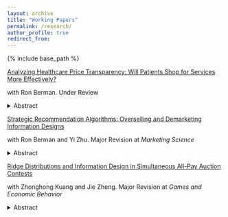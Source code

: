 ```yaml
---
layout: archive
title: "Working Papers"
permalink: /research/
author_profile: true
redirect_from:
---
```


{% include base_path %}

[Analyzing Healthcare Price Transparency: Will Patients Shop for Services More Effectively?](https://papers.ssrn.com/sol3/papers.cfm?abstract_id=4620347)

with Ron Berman. Under Review

<details>
  <summary>Abstract</summary>
  <p style="font-size: smaller; margin-left: 40px;">
    <i>
      Recently, the US mandated healthcare price transparency to facilitate easier comparison of healthcare prices. However, the potential effectiveness of this policy is an open question. We use a large-scale health insurance claims dataset to estimate the potential maximum savings from price transparency. We focus on short-term, demand-side estimates, where patients can shop around and switch to cheaper providers. We analyze the set "shoppable" services whose price information must be reported online. Initially, our data points to a large potential for savings due to a large degree of price dispersion. However, when viewed from the consumer shopping perspective, even the most optimistic estimates of potential savings become limited. The reasons are that the location and insurance network of the patient, the structure of healthcare insurance payments, and the information made available by the transparency rule lower patients’ incentive to save. We find that the best-case scenario for patients’ out-of-pocket savings from price - shopping is 3% of the total cost on average. Our analysis suggests that the existing estimates in the literature might be overestimated, as they overlook the consumer shopping perspective. Hence, patients’ potential savings and the demand-side impact of the transparency rule might not be as impactful as initially hoped for.
    </i>
  </p>
</details>

<!-- Extra line break for spacing -->

[Strategic Recommendation Algorithms: Overselling and Demarketing Information Designs](https://papers.ssrn.com/sol3/papers.cfm?abstract_id=4301489)

with Ron Berman and Yi Zhu. Major Revision at <i>Marketing Science</i>

<details>
  <summary>Abstract</summary>
  <p style="font-size: smaller;">
    <i>
      We analyze recommendation algorithms that firms can engineer to strategically provide information to consumers about products with uncertain matches. Monopolists who cannot alter prices can design recommendation algorithms to oversell the product instead of algorithmically recommending perfectly matching products. However, when prices are endogenous or when competition is rampant, firms opt to lower their persuasive claims and instead choose to fully reveal the product’s match (i.e., maximize recall and precision). As competition strengthens, the algorithms will shift to demarket their products in order to soften competition. When a platform designs a recommendation algorithm for products sold by third party sellers we find that overselling is not an equilibrium strategy of the platform, but demarketing might be. Overselling entails designing an algorithm that recommends badly fitting products to consumers, which would lower the consumers’ ex-ante willingness to pay, and thus increase competition among the sellers and lower the platform’s profit. Demarketing, in contrast, softens the competition among sellers from the information perspective, which can be lucrative for the platform.
    </i>
  </p>
</details>

<!-- Extra line break for spacing -->

[Ridge Distributions and Information Design in Simultaneous All-Pay Auction Contests](https://papers.ssrn.com/sol3/papers.cfm?abstract_id=4509403)

with Zhonghong Kuang and Jie Zheng. Major Revision at <i>Games and Economic Behavior</i>

<details>
  <summary>Abstract</summary>
  <p style="font-size: smaller;">
    <i>
      Two contestants informed of their own type compete in a contest, and the organizer ex-ante designs a public anonymous disclosure policy to maximize contestants’ total effort. While a mildly-correlated posterior leads to an efficient equilibrium with maximized surplus, a sufficiently-positively-correlated posterior achieves exploitation with zero contestant equilibrium payoff. We define and fully characterize ridge distributions, under which the equilibrium is both efficient and exploitative. Whenever a partial disclosure policy is optimal, it generates at least one posterior from ridge distributions. With a prior of sufficiently positive correlation, the optimal policy is both efficient and exploitative; otherwise, it is neither efficient nor exploitative.
    </i>
  </p>
</details>
